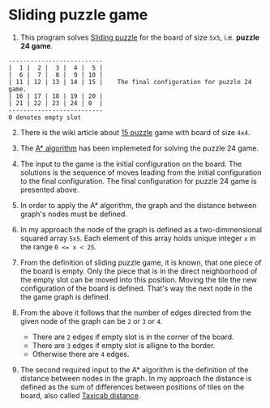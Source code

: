 # Sliding puzzle game

1. This program solves [Sliding puzzle](https://en.wikipedia.org/wiki/Sliding_puzzle) for the board of size `5x5`, i.e. **puzzle 24 game**.

```
--------------------------
|  1 |  2 |  3 |  4 |  5 |
|  6 |  7 |  8 |  9 | 10 |
| 11 | 12 | 13 | 14 | 15 |    The final configuration for puzzle 24 game.
| 16 | 17 | 18 | 19 | 20 |
| 21 | 22 | 23 | 24 | 0  |
--------------------------
0 denotes empty slot
```


2. There is the wiki article about [15 puzzle](https://en.wikipedia.org/wiki/15_puzzle) game with board of size `4x4`.

3. The [A* algorithm](https://en.wikipedia.org/wiki/A*_search_algorithm) has been implemeted for solving the puzzle 24 game.

4. The input to the game is the initial configuration on the board. The solutions is the sequence of moves leading from the initial configuration to the final configuration. The final configuration for puzzle 24 game is presented above.

5. In order to apply the A* algorithm, the graph and the distance between graph's nodes must be defined.

6. In my approach the node of the graph is defined as a two-dimmensional squared array `5x5`. Each element of this array holds unique integer `x` in the range `0 <= x < 25`.

7. From the definition of sliding puzzle game, it is known, that one piece of the board is empty. Only the piece that is in the direct neighborhood of the empty slot can be moved into this position. Moving the tile the new configuration of the board is defined. That's way the next node in the the game graph is defined.

9. From the above it follows that the number of edges directed from the given node of the graph can be `2` or `3` or `4`.
    * There are `2` edges if empty slot is in the corner of the board.
    * There are `3` edges if empty slot is alligne to the border.
    * Otherwise there are `4` edges.

10. The second required input to the A* algorithm is the definition of the distance between nodes in the graph. In my approach the distance is defined as the sum of differences between positions of tiles on the board, also called [Taxicab distance](https://en.wikipedia.org/wiki/Taxicab_geometry).
